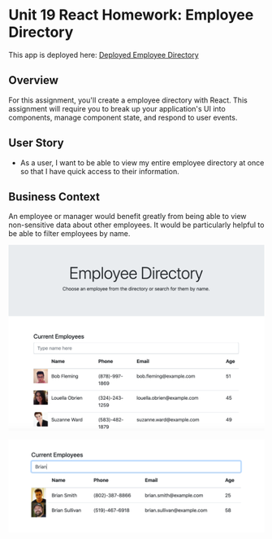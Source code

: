 # Unit 19 React Homework: Employee Directory

This app is deployed here: [Deployed Employee Directory](https://peaceful-harbor-11961.herokuapp.com/)
## Overview

For this assignment, you'll create a employee directory with React. This assignment will require you to break up your application's UI into components, manage component state, and respond to user events.

## User Story

* As a user, I want to be able to view my entire employee directory at once so that I have quick access to their information.

## Business Context

An employee or manager would benefit greatly from being able to view non-sensitive data about other employees. It would be particularly helpful to be able to filter employees by name.


![](./public/images/directory.png)

![](./public/images/filter.png)

